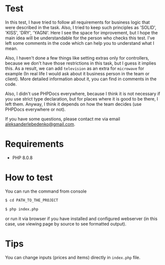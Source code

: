 Test
==============

In this test, I have tried to follow all requirements for business logic that were described in the task.
Also, I tried to keep such principles as 'SOLID', 'KISS', 'DRY', 'YAGNI'.
Here I see the space for improvement, but I hope the main idea will be understandable for the person who checks this test.
I've left some comments in the code which can help you to understand what I mean.

Also, I haven't done a few things like setting extras only for controllers,
because we don't have those restrictions in this task, but I guess it implies this.
As a result, we can add `television` as an extra for `microwave` for example
(In real life I would ask about it business person in the team or client).
More detailed information about it, you can find in comments in the code.

Also, I didn't use PHPDocs everywhere, because I think it is not necessary if you use strict type declaration,
but for places where it is good to be there, I left them.
Anyway, I think it depends on how the team decides (use PHPDocs everywhere or not).

If you have some questions, please contact me via email aleksanderlebedenko@gmail.com.

# Requirements

- PHP 8.0.8

# How to test

You can run the command from console
```bash
$ cd PATH_TO_THE_PROJECT

$ php index.php
```
or run it via browser if you have installed and configured webserver
(in this case, use viewing page by source to see formatted output).

# Tips
You can change inputs (prices and items) directly in `index.php` file.